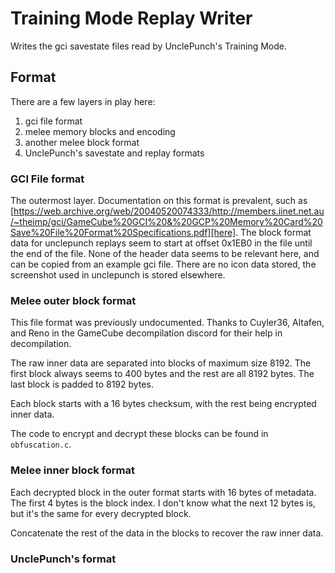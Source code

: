 # Training Mode Replay Writer

Writes the gci savestate files read by UnclePunch's Training Mode.

## Format

There are a few layers in play here:
1. gci file format
2. melee memory blocks and encoding
3. another melee block format
4. UnclePunch's savestate and replay formats

### GCI File format

The outermost layer. 
Documentation on this format is prevalent,
such as [https://web.archive.org/web/20040520074333/http://members.iinet.net.au/~theimp/gci/GameCube%20GCI%20&%20GCP%20Memory%20Card%20Save%20File%20Format%20Specifications.pdf][here].
The block format data for unclepunch replays seem to start at offset 0x1EB0 in the file until the end of the file.
None of the header data seems to be relevant here, and can be copied from an example gci file.
There are no icon data stored, the screenshot used in unclepunch is stored elsewhere.

### Melee outer block format

This file format was previously undocumented.
Thanks to Cuyler36, Altafen, and Reno in the GameCube decompilation discord for their help in decompilation.

The raw inner data are separated into blocks of maximum size 8192. 
The first block always seems to 400 bytes and the rest are all 8192 bytes. 
The last block is padded to 8192 bytes.

Each block starts with a 16 bytes checksum, with the rest being encrypted inner data.

The code to encrypt and decrypt these blocks can be found in `obfuscation.c`.

### Melee inner block format

Each decrypted block in the outer format starts with 16 bytes of metadata.
The first 4 bytes is the block index.
I don't know what the next 12 bytes is, but it's the same for every decrypted block.

Concatenate the rest of the data in the blocks to recover the raw inner data.

### UnclePunch's format
